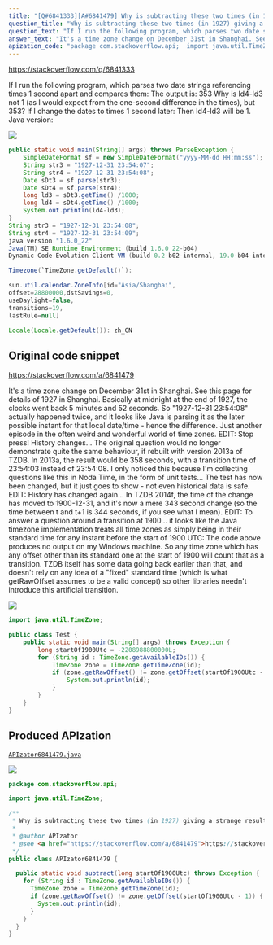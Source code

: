```yaml
---
title: "[Q#6841333][A#6841479] Why is subtracting these two times (in 1927) giving a strange result?"
question_title: "Why is subtracting these two times (in 1927) giving a strange result?"
question_text: "If I run the following program, which parses two date strings referencing times 1 second apart and compares them: The output is: 353 Why is ld4-ld3 not 1 (as I would expect from the one-second difference in the times), but 353? If I change the dates to times 1 second later: Then ld4-ld3 will be 1. Java version:"
answer_text: "It's a time zone change on December 31st in Shanghai. See this page for details of 1927 in Shanghai. Basically at midnight at the end of 1927, the clocks went back 5 minutes and 52 seconds. So \"1927-12-31 23:54:08\" actually happened twice, and it looks like Java is parsing it as the later possible instant for that local date/time - hence the difference. Just another episode in the often weird and wonderful world of time zones. EDIT: Stop press! History changes... The original question would no longer demonstrate quite the same behaviour, if rebuilt with version 2013a of TZDB. In 2013a, the result would be 358 seconds, with a transition time of 23:54:03 instead of 23:54:08. I only noticed this because I'm collecting questions like this in Noda Time, in the form of unit tests... The test has now been changed, but it just goes to show - not even historical data is safe. EDIT: History has changed again... In TZDB 2014f, the time of the change has moved to 1900-12-31, and it's now a mere 343 second change (so the time between t and t+1 is 344 seconds, if you see what I mean). EDIT: To answer a question around a transition at 1900... it looks like the Java timezone implementation treats all time zones as simply being in their standard time for any instant before the start of 1900 UTC: The code above produces no output on my Windows machine. So any time zone which has any offset other than its standard one at the start of 1900 will count that as a transition. TZDB itself has some data going back earlier than that, and doesn't rely on any idea of a \"fixed\" standard time (which is what getRawOffset assumes to be a valid concept) so other libraries needn't introduce this artificial transition."
apization_code: "package com.stackoverflow.api;  import java.util.TimeZone;  /**  * Why is subtracting these two times (in 1927) giving a strange result?  *  * @author APIzator  * @see <a href=\"https://stackoverflow.com/a/6841479\">https://stackoverflow.com/a/6841479</a>  */ public class APIzator6841479 {    public static void subtract(long startOf1900Utc) throws Exception {     for (String id : TimeZone.getAvailableIDs()) {       TimeZone zone = TimeZone.getTimeZone(id);       if (zone.getRawOffset() != zone.getOffset(startOf1900Utc - 1)) {         System.out.println(id);       }     }   } }"
---
```


https://stackoverflow.com/q/6841333

If I run the following program, which parses two date strings referencing times 1 second apart and compares them:
The output is:
353
Why is ld4-ld3 not 1 (as I would expect from the one-second difference in the times), but 353?
If I change the dates to times 1 second later:
Then ld4-ld3 will be 1.
Java version:


<div class="code-logo"><img src="/stackoverflow.png" /></div>

```java
public static void main(String[] args) throws ParseException {
    SimpleDateFormat sf = new SimpleDateFormat("yyyy-MM-dd HH:mm:ss");  
    String str3 = "1927-12-31 23:54:07";  
    String str4 = "1927-12-31 23:54:08";  
    Date sDt3 = sf.parse(str3);  
    Date sDt4 = sf.parse(str4);  
    long ld3 = sDt3.getTime() /1000;  
    long ld4 = sDt4.getTime() /1000;
    System.out.println(ld4-ld3);
}
String str3 = "1927-12-31 23:54:08";  
String str4 = "1927-12-31 23:54:09";
java version "1.6.0_22"
Java(TM) SE Runtime Environment (build 1.6.0_22-b04)
Dynamic Code Evolution Client VM (build 0.2-b02-internal, 19.0-b04-internal, mixed mode)

Timezone(`TimeZone.getDefault()`):

sun.util.calendar.ZoneInfo[id="Asia/Shanghai",
offset=28800000,dstSavings=0,
useDaylight=false,
transitions=19,
lastRule=null]

Locale(Locale.getDefault()): zh_CN
```


## Original code snippet

https://stackoverflow.com/a/6841479

It&#x27;s a time zone change on December 31st in Shanghai.
See this page for details of 1927 in Shanghai. Basically at midnight at the end of 1927, the clocks went back 5 minutes and 52 seconds. So &quot;1927-12-31 23:54:08&quot; actually happened twice, and it looks like Java is parsing it as the later possible instant for that local date/time - hence the difference.
Just another episode in the often weird and wonderful world of time zones.
EDIT: Stop press! History changes...
The original question would no longer demonstrate quite the same behaviour, if rebuilt with version 2013a of TZDB. In 2013a, the result would be 358 seconds, with a transition time of 23:54:03 instead of 23:54:08.
I only noticed this because I&#x27;m collecting questions like this in Noda Time, in the form of unit tests... The test has now been changed, but it just goes to show - not even historical data is safe.
EDIT: History has changed again...
In TZDB 2014f, the time of the change has moved to 1900-12-31, and it&#x27;s now a mere 343 second change (so the time between t and t+1 is 344 seconds, if you see what I mean).
EDIT: To answer a question around a transition at 1900... it looks like the Java timezone implementation treats all time zones as simply being in their standard time for any instant before the start of 1900 UTC:
The code above produces no output on my Windows machine. So any time zone which has any offset other than its standard one at the start of 1900 will count that as a transition. TZDB itself has some data going back earlier than that, and doesn&#x27;t rely on any idea of a &quot;fixed&quot; standard time (which is what getRawOffset assumes to be a valid concept) so other libraries needn&#x27;t introduce this artificial transition.

<div class="code-logo"><img src="/stackoverflow.png" /></div>

```java
import java.util.TimeZone;

public class Test {
    public static void main(String[] args) throws Exception {
        long startOf1900Utc = -2208988800000L;
        for (String id : TimeZone.getAvailableIDs()) {
            TimeZone zone = TimeZone.getTimeZone(id);
            if (zone.getRawOffset() != zone.getOffset(startOf1900Utc - 1)) {
                System.out.println(id);
            }
        }
    }
}
```

## Produced APIzation

[`APIzator6841479.java`](https://github.com/pasqualesalza/apization/raw/main/data/search/APIzator6841479.java)

<div class="code-logo"><img src="/apizator.png" /></div>

```java
package com.stackoverflow.api;

import java.util.TimeZone;

/**
 * Why is subtracting these two times (in 1927) giving a strange result?
 *
 * @author APIzator
 * @see <a href="https://stackoverflow.com/a/6841479">https://stackoverflow.com/a/6841479</a>
 */
public class APIzator6841479 {

  public static void subtract(long startOf1900Utc) throws Exception {
    for (String id : TimeZone.getAvailableIDs()) {
      TimeZone zone = TimeZone.getTimeZone(id);
      if (zone.getRawOffset() != zone.getOffset(startOf1900Utc - 1)) {
        System.out.println(id);
      }
    }
  }
}

```